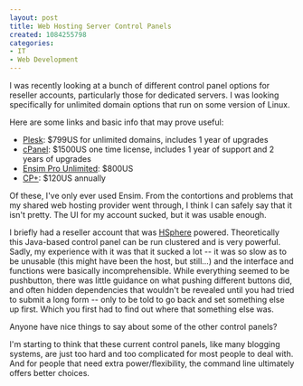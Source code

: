 ```yaml
--- 
layout: post
title: Web Hosting Server Control Panels
created: 1084255798
categories: 
- IT
- Web Development
---
```

<p>I was recently looking at a bunch of different control panel options for reseller accounts, particularly those for dedicated servers. I was looking specifically for unlimited domain options that run on some version of Linux.</p>

<p>Here are some links and basic info that may prove useful:</p>
<!--break-->
<ul>
<li><a href="http://www.sw-soft.com/en/products/plesk/">Plesk</a>: $799US for unlimited domains, includes 1 year of upgrades</li>
<li><a href="http://www.cpanel.net/">cPanel</a>: $1500US one time license, includes 1 year of support and 2 years of upgrades</li>
<li><a href="http://www.ensim.com">Ensim Pro Unlimited</a>: $800US</li>
<li><a href="http://cpplus.altaire.com/">CP+</a>: $120US annually</a></li>
</ul>

<p>Of these, I've only ever used Ensim. From the contortions and problems that my shared web hosting provider went through, I think I can safely say that it isn't pretty. The UI for my account sucked, but it was usable enough.</p>

<p>I briefly had a reseller account that was <a href="http://www.psoft.net/h_sphere2_info.html">HSphere</a> powered. Theoretically this Java-based control panel can be run clustered and is very powerful. Sadly, my experience with it was that it sucked a lot -- it was so slow as to be unusable (this might have been the host, but still…) and the interface and functions were basically incomprehensible. While everything seemed to be pushbutton, there was little guidance on what pushing different buttons did, and often hidden dependencies that wouldn't be revealed until you had tried to submit a long form -- only to be told to go back and set something else up first. Which you first had to find out where that something else was.</p>

<p>Anyone have nice things to say about some of the other control panels?</p>

<p>I'm starting to think that these current control panels, like many blogging systems, are just too hard and too complicated for most people to deal with. And for people that need extra power/flexibility, the command line ultimately offers better choices.</p>
